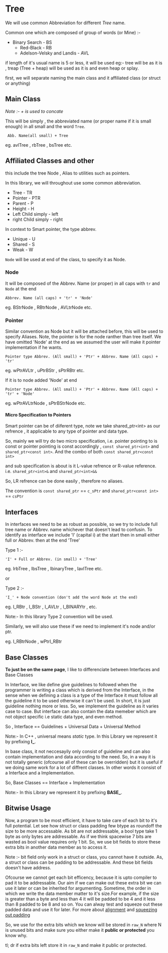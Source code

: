 # Tree

We will use common Abbreviation for different *Tree* name.

Common one which are composed of group of words (or Mine) :-

* Binary Search - BS
    * Red-Black - RB
    * Adelson-Velsky and Landis - AVL

if length of it's usual name is 5 or less, it will be used
eg:- tree will be as it is , treap (Tree + heap) will be used as it is and even heap or splay.

first, we will separate naming the main class and it affiliated class (or struct or anything) 

## Main Class

*Note :- + is used to concate*

This will be simply , the abbreviated name (or proper name if it is small enough) in all small and the word `Tree`.
````
 Abb. Name(all small) + Tree
````
eg. avlTree , rbTree , bsTree etc.

## Affiliated Classes and other

this include the tree Node , Alias to utilities such as pointers.

In this library, we will throughout use some common abbreviation.

* Tree - TR
* Pointer - PTR
* Parent - P
* Height - H
* Left Child simply - left
* right Child simply - right

In context to Smart pointer, the type abbrev.

* Unique - U
* Shared - S
* Weak - W

`Node` will be used at end of the class, to specify it as Node.

### Node

It will be composed of the Abbrev. Name (or proper) in all caps with `tr` and `Node` at the end

````
Abbrev. Name (all caps) + 'tr' + 'Node'
````
eg. BStrNode , RBtrNode , AVLtrNode etc.

### Pointer 

Similar convention as Node but it will be attached before, this will be used to specify Aliases.
Note, the pointer is for the node ranther than tree itself. We have omitted 'Node' at the end
as we assumed the user will make it pointer implementation if he wants.

````
Pointer type Abbrev. (All small) + 'Ptr' + Abbrev. Name (All caps) + 'tr'
````
eg. wPtrAVLtr , uPtrBStr , sPtrRBtr etc.

If it is to node added 'Node' at end

````
Pointer type Abbrev. (All small) + 'Ptr' + Abbrev. Name (All caps) + 'tr' + 'Node'
````
eg. wPtrAVLtrNode , sPtrBStrNode etc.
#### Micro Specification to Pointers

Smart pointer can be of diiferent type, note we take shared_ptr\<int\> as our refrence , it applicable to any type of pointer and data type.

So, mainly we will try do two micro specification, i.e. pointer pointing to is const or pointer pointing is const
accordingly , `const shared_ptr<int>` and `shared_ptr<const int>`. And the combo of both `const shared_ptr<const int>`

and sub specification is about is it L-value refrence or R-value reference. i.e. `shared_ptr<int>&` and `shared_ptr<int>&&`

So, LR refrence can be done easily , therefore no aliases.

The convention is `const shared_ptr` == `c_sPtr` and `shared_ptr<const int>` == `csPtr`

## Interfaces

In interfaces we need to be as robust as possible, so we try to include full tree name or Abbrev. name
whichever that doesn't lead to confusin. To identify as interface we include 'I' (capital i) at the start
then in small either full or Abbrev. then at the end 'Tree'

Type 1 :-
````
'I' + Full or Abbrev. (in small) + 'Tree'
````
eg. IrbTree , IbsTree , IbinaryTree , IavlTree etc.

or 

Type 2 :-
`````
'I_' + Node convention (don't add the word Node at the end)
`````
eg. I_RBtr , I_BStr , I_AVLtr , I_BINARYtr , etc.

Note:- In this library Type 2 convention will be used. 

Similarly, we will also use these if we need to implement it's node and/or ptr.

eg. I_RBtrNode , wPtrI_RBtr

## Base Classes

**To just be on the same page**, I like to differenciate between Interfaces and Base Classes

In Interface, we like define give guidelines to followed when the programmer is writing a class which is derived
from the Interface, in the sense when we defining a class is a type of the Interface it must follow all the guideline
it to be used otherwise it can't be used. In short, it is just guideline nothing more or less. So, we implement the guideline
as it varies case to case. But interface can also contain the data memeber which are not object specific i.e static data type,
and even method. 

So , Interface == Guidelines + Universal Data + Universal Method 

Note:- In C++ , universal means *static* type. In this Library we represent it by prefixing **I_**.

In base class, it not neccesayily only consist of guideline and can also contain implementation and data according to the 
need. So, in a way it is not totally generic (ofcourse all of these can be overridden) but it is useful if we doing same work 
for a lot of diffrent classes. In other words it consist of a Interface and a Implementation.

So, Base Classes == Interface + Implementation

Note:- In this Library we represent it by prefixing **BASE_**.

## Bitwise Usage

Now, a program to be most efficient, it have to take care of each bit to it's full potential. Let see how struct or class
padding few btype as roundoff the size to be more accessable. As bit are not addressable, a bool type take 1 byte as only
bytes are addressable. As if we think spacewise 7 bits are wasted as bool value requires only 1 bit. So, we use bit fields
to store these extra bits in another data member as to access it.

Note :- bit field only work in a struct or class, you cannot have it outside. As, a struct or class can be padding to be
        addressable. And these bit fields doesn't have address.

Ofcourse we cannot get each bit efficency, because it is upto compiler to pad it to be addressable. Our aim if we can make
out these extra bit we can use it later or can be inherited for argumenting. Sometime, the order in which we write the data
member matter to it's size.For example, if the size is greater than a byte and less than 4 it will be padded to be 4 and
it less than 8 padded to be 8 and so on. You can alway test and squeeze out these padded data and use it for later. For
more about [alignment](https://en.wikipedia.org/wiki/Data_structure_alignment) and [squeezing out padding](https://docs.microsoft.com/en-us/cpp/preprocessor/pack)

So, we use for the extra bits which we know will be stored in `raw_N` where N is unused bits and make sure you either make it 
**public or protected** you know why.

tl; dr if extra bits left store it in `raw_N` and make it public or protected. 